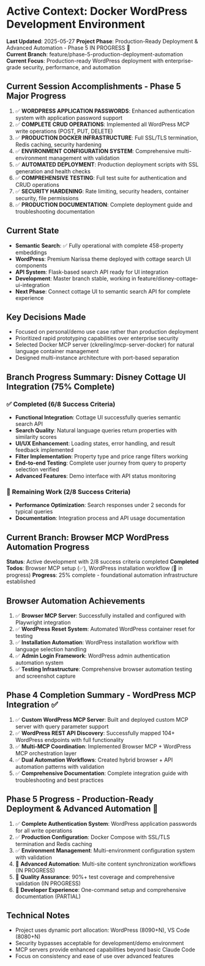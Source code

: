 # Active Context: Docker WordPress Development Environment

**Last Updated**: 2025-05-27
**Project Phase**: Production-Ready Deployment & Advanced Automation - Phase 5 IN PROGRESS 🚀  
**Current Branch**: feature/phase-5-production-deployment-automation
**Current Focus**: Production-ready WordPress deployment with enterprise-grade security, performance, and automation

## Current Session Accomplishments - Phase 5 Major Progress
1. ✅ **WORDPRESS APPLICATION PASSWORDS**: Enhanced authentication system with application password support
2. ✅ **COMPLETE CRUD OPERATIONS**: Implemented all WordPress MCP write operations (POST, PUT, DELETE)
3. ✅ **PRODUCTION DOCKER INFRASTRUCTURE**: Full SSL/TLS termination, Redis caching, security hardening
4. ✅ **ENVIRONMENT CONFIGURATION SYSTEM**: Comprehensive multi-environment management with validation
5. ✅ **AUTOMATED DEPLOYMENT**: Production deployment scripts with SSL generation and health checks
6. ✅ **COMPREHENSIVE TESTING**: Full test suite for authentication and CRUD operations
7. ✅ **SECURITY HARDENING**: Rate limiting, security headers, container security, file permissions
8. ✅ **PRODUCTION DOCUMENTATION**: Complete deployment guide and troubleshooting documentation

## Current State
- **Semantic Search**: ✅ Fully operational with complete 458-property embeddings
- **WordPress**: Premium Narissa theme deployed with cottage search UI components
- **API System**: Flask-based search API ready for UI integration
- **Development**: Master branch stable, working in feature/disney-cottage-ui-integration
- **Next Phase**: Connect cottage UI to semantic search API for complete experience

## Key Decisions Made
- Focused on personal/demo use case rather than production deployment
- Prioritized rapid prototyping capabilities over enterprise security
- Selected Docker MCP server (ckreiling/mcp-server-docker) for natural language container management
- Designed multi-instance architecture with port-based separation

## Branch Progress Summary: Disney Cottage UI Integration (75% Complete)
### ✅ Completed (6/8 Success Criteria)
- **Functional Integration**: Cottage UI successfully queries semantic search API
- **Search Quality**: Natural language queries return properties with similarity scores
- **UI/UX Enhancement**: Loading states, error handling, and result feedback implemented
- **Filter Implementation**: Property type and price range filters working
- **End-to-end Testing**: Complete user journey from query to property selection verified
- **Advanced Features**: Demo interface with API status monitoring

### 🔄 Remaining Work (2/8 Success Criteria)
- **Performance Optimization**: Search responses under 2 seconds for typical queries
- **Documentation**: Integration process and API usage documentation

## Current Branch: Browser MCP WordPress Automation Progress
**Status**: Active development with 2/8 success criteria completed
**Completed Todos**: Browser MCP setup (✅), WordPress installation workflow (🔄 in progress)
**Progress**: 25% complete - foundational automation infrastructure established

## Browser Automation Achievements
1. ✅ **Browser MCP Server**: Successfully installed and configured with Playwright integration
2. ✅ **WordPress Reset System**: Automated WordPress container reset for testing
3. ✅ **Installation Automation**: WordPress installation workflow with language selection handling
4. ✅ **Admin Login Framework**: WordPress admin authentication automation system
5. ✅ **Testing Infrastructure**: Comprehensive browser automation testing and screenshot capture

## Phase 4 Completion Summary - WordPress MCP Integration ✅
1. ✅ **Custom WordPress MCP Server**: Built and deployed custom MCP server with query parameter support
2. ✅ **WordPress REST API Discovery**: Successfully mapped 104+ WordPress endpoints with full functionality
3. ✅ **Multi-MCP Coordination**: Implemented Browser MCP + WordPress MCP orchestration layer
4. ✅ **Dual Automation Workflows**: Created hybrid browser + API automation patterns with validation
5. ✅ **Comprehensive Documentation**: Complete integration guide with troubleshooting and best practices

## Phase 5 Progress - Production-Ready Deployment & Advanced Automation 🚀
1. ✅ **Complete Authentication System**: WordPress application passwords for all write operations
2. ✅ **Production Configuration**: Docker Compose with SSL/TLS termination and Redis caching
3. ✅ **Environment Management**: Multi-environment configuration system with validation
4. 🔄 **Advanced Automation**: Multi-site content synchronization workflows (IN PROGRESS)
5. 🔄 **Quality Assurance**: 90%+ test coverage and comprehensive validation (IN PROGRESS)
6. 🔄 **Developer Experience**: One-command setup and comprehensive documentation (PARTIAL)

## Technical Notes
- Project uses dynamic port allocation: WordPress (8090+N), VS Code (8080+N)
- Security bypasses acceptable for development/demo environment
- MCP servers provide enhanced capabilities beyond basic Claude Code
- Focus on consistency and ease of use over advanced features